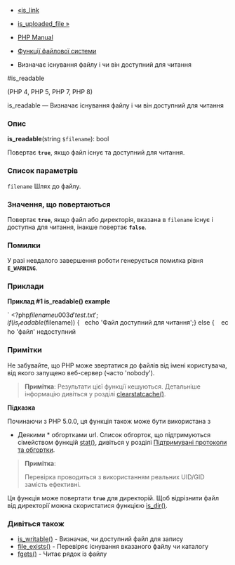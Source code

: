- [«is_link](function.is-link.md)
- [is_uploaded_file »](function.is-uploaded-file.md)

- [PHP Manual](index.md)
- [Функції файлової системи](ref.filesystem.md)
- Визначає існування файлу і чи він доступний для читання

#is_readable

(PHP 4, PHP 5, PHP 7, PHP 8)

is_readable — Визначає існування файлу і чи він доступний для читання

### Опис

**is_readable**(string `$filename`): bool

Повертає **`true`**, якщо файл існує та доступний для читання.

### Список параметрів

`filename`
Шлях до файлу.

### Значення, що повертаються

Повертає **`true`**, якщо файл або директорія, вказана в `filename`
існує і доступна для читання, інакше повертає **`false`**.

### Помилки

У разі невдалого завершення роботи генерується помилка рівня
**`E_WARNING`**.

### Приклади

**Приклад #1 **is_readable()** example**

` <?php$filename u003d 'test.txt';if (is_readable($filename)) {   echo 'Файл доступний для читання';} else {    echo 'файл' недоступний

### Примітки

Не забувайте, що PHP може звертатися до файлів від імені користувача,
від якого запущено веб-сервер (часто 'nobody').

> **Примітка**: Результати цієї функції кешуються. Детальніше
> інформацію дивіться у розділі
> [clearstatcache()](function.clearstatcache.md).

**Підказка**

Починаючи з PHP 5.0.0, ця функція також може бути використана з
* Деякими * обгортками url. Список обгорток, що підтримуються сімейством
функцій [stat()](function.stat.md), дивіться у розділі [Підтримувані
протоколи та обгортки](wrappers.md).

> **Примітка**:
>
> Перевірка проводиться з використанням реальних UID/GID замість
> ефективні.

Ця функція може повертати **`true`** для директорій. Щоб відрізнити
файл від директорії можна скористатися функцією
[is_dir()](function.is-dir.md).

### Дивіться також

- [is_writable()](function.is-writable.md) - Визначає, чи доступний
файл для запису
- [file_exists()](function.file-exists.md) - Перевіряє існування
вказаного файлу чи каталогу
- [fgets()](function.fgets.md) - Читає рядок із файлу

